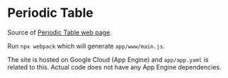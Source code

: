 # Periodic Table

Source of <a href="https://thisperiodictable.com/">Periodic Table web page</a>.

Run `npx webpack` which will generate `app/www/main.js`.

The site is hosted on Google Cloud (App Engine) and `app/app.yaml` is related to this. Actual code does not have any App Engine dependencies.
